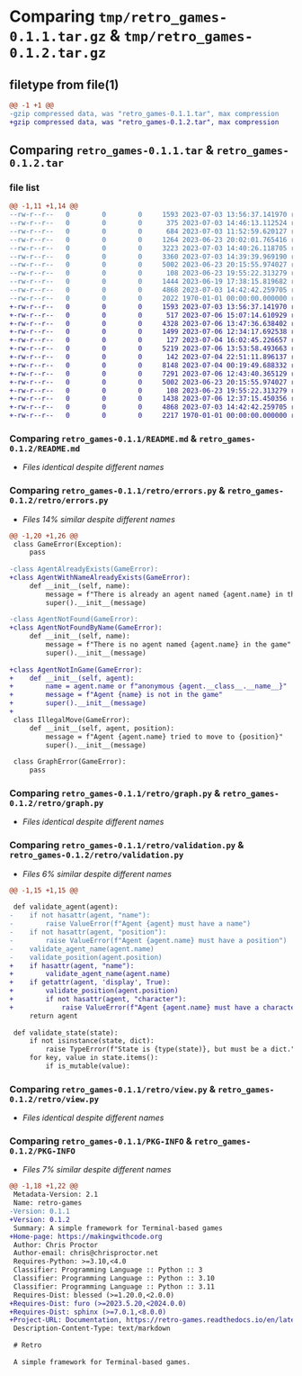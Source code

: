 # Comparing `tmp/retro_games-0.1.1.tar.gz` & `tmp/retro_games-0.1.2.tar.gz`

## filetype from file(1)

```diff
@@ -1 +1 @@
-gzip compressed data, was "retro_games-0.1.1.tar", max compression
+gzip compressed data, was "retro_games-0.1.2.tar", max compression
```

## Comparing `retro_games-0.1.1.tar` & `retro_games-0.1.2.tar`

### file list

```diff
@@ -1,11 +1,14 @@
--rw-r--r--   0        0        0     1593 2023-07-03 13:56:37.141970 retro_games-0.1.1/README.md
--rw-r--r--   0        0        0      375 2023-07-03 14:46:13.112524 retro_games-0.1.1/pyproject.toml
--rw-r--r--   0        0        0      684 2023-07-03 11:52:59.620127 retro_games-0.1.1/retro/agent.py
--rw-r--r--   0        0        0     1264 2023-06-23 20:02:01.765416 retro_games-0.1.1/retro/errors.py
--rw-r--r--   0        0        0     3223 2023-07-03 14:40:26.118705 retro_games-0.1.1/retro/examples/snake/__main__.py
--rw-r--r--   0        0        0     3360 2023-07-03 14:39:39.969190 retro_games-0.1.1/retro/game.py
--rw-r--r--   0        0        0     5002 2023-06-23 20:15:55.974027 retro_games-0.1.1/retro/graph.py
--rw-r--r--   0        0        0      108 2023-06-23 19:55:22.313279 retro_games-0.1.1/retro/grid.py
--rw-r--r--   0        0        0     1444 2023-06-19 17:38:15.819682 retro_games-0.1.1/retro/validation.py
--rw-r--r--   0        0        0     4868 2023-07-03 14:42:42.259705 retro_games-0.1.1/retro/view.py
--rw-r--r--   0        0        0     2022 1970-01-01 00:00:00.000000 retro_games-0.1.1/PKG-INFO
+-rw-r--r--   0        0        0     1593 2023-07-03 13:56:37.141970 retro_games-0.1.2/README.md
+-rw-r--r--   0        0        0      517 2023-07-06 15:07:14.610929 retro_games-0.1.2/pyproject.toml
+-rw-r--r--   0        0        0     4328 2023-07-06 13:47:36.638402 retro_games-0.1.2/retro/agent.py
+-rw-r--r--   0        0        0     1499 2023-07-06 12:34:17.692538 retro_games-0.1.2/retro/errors.py
+-rw-r--r--   0        0        0      127 2023-07-04 16:02:45.226657 retro_games-0.1.2/retro/examples/debug.py
+-rw-r--r--   0        0        0     5219 2023-07-06 13:53:58.493663 retro_games-0.1.2/retro/examples/nav.py
+-rw-r--r--   0        0        0      142 2023-07-04 22:51:11.896137 retro_games-0.1.2/retro/examples/simple.py
+-rw-r--r--   0        0        0     8148 2023-07-04 00:19:49.688332 retro_games-0.1.2/retro/examples/snake.py
+-rw-r--r--   0        0        0     7291 2023-07-06 12:43:40.365129 retro_games-0.1.2/retro/game.py
+-rw-r--r--   0        0        0     5002 2023-06-23 20:15:55.974027 retro_games-0.1.2/retro/graph.py
+-rw-r--r--   0        0        0      108 2023-06-23 19:55:22.313279 retro_games-0.1.2/retro/grid.py
+-rw-r--r--   0        0        0     1438 2023-07-06 12:37:15.450356 retro_games-0.1.2/retro/validation.py
+-rw-r--r--   0        0        0     4868 2023-07-03 14:42:42.259705 retro_games-0.1.2/retro/view.py
+-rw-r--r--   0        0        0     2217 1970-01-01 00:00:00.000000 retro_games-0.1.2/PKG-INFO
```

### Comparing `retro_games-0.1.1/README.md` & `retro_games-0.1.2/README.md`

 * *Files identical despite different names*

### Comparing `retro_games-0.1.1/retro/errors.py` & `retro_games-0.1.2/retro/errors.py`

 * *Files 14% similar despite different names*

```diff
@@ -1,20 +1,26 @@
 class GameError(Exception):
     pass
 
-class AgentAlreadyExists(GameError):
+class AgentWithNameAlreadyExists(GameError):
     def __init__(self, name):
         message = f"There is already an agent named {agent.name} in the game"
         super().__init__(message)
 
-class AgentNotFound(GameError):
+class AgentNotFoundByName(GameError):
     def __init__(self, name):
         message = f"There is no agent named {agent.name} in the game"
         super().__init__(message)
 
+class AgentNotInGame(GameError):
+    def __init__(self, agent):
+        name = agent.name or f"anonymous {agent.__class__.__name__}"
+        message = f"Agent {name} is not in the game"
+        super().__init__(message)
+
 class IllegalMove(GameError):
     def __init__(self, agent, position):
         message = f"Agent {agent.name} tried to move to {position}"
         super().__init__(message)
 
 class GraphError(GameError):
     pass
```

### Comparing `retro_games-0.1.1/retro/graph.py` & `retro_games-0.1.2/retro/graph.py`

 * *Files identical despite different names*

### Comparing `retro_games-0.1.1/retro/validation.py` & `retro_games-0.1.2/retro/validation.py`

 * *Files 6% similar despite different names*

```diff
@@ -1,15 +1,15 @@
 
 def validate_agent(agent):
-    if not hasattr(agent, "name"):
-        raise ValueError(f"Agent {agent} must have a name")
-    if not hasattr(agent, "position"):
-        raise ValueError(f"Agent {agent.name} must have a position")
-    validate_agent_name(agent.name)
-    validate_position(agent.position)
+    if hasattr(agent, "name"):
+        validate_agent_name(agent.name)
+    if getattr(agent, 'display', True):
+        validate_position(agent.position)
+        if not hasattr(agent, "character"):
+            raise ValueError(f"Agent {agent.name} must have a character")
     return agent
 
 def validate_state(state):
     if not isinstance(state, dict):
         raise TypeError(f"State is {type(state)}, but must be a dict.")
     for key, value in state.items():
         if is_mutable(value):
```

### Comparing `retro_games-0.1.1/retro/view.py` & `retro_games-0.1.2/retro/view.py`

 * *Files identical despite different names*

### Comparing `retro_games-0.1.1/PKG-INFO` & `retro_games-0.1.2/PKG-INFO`

 * *Files 7% similar despite different names*

```diff
@@ -1,18 +1,22 @@
 Metadata-Version: 2.1
 Name: retro-games
-Version: 0.1.1
+Version: 0.1.2
 Summary: A simple framework for Terminal-based games
+Home-page: https://makingwithcode.org
 Author: Chris Proctor
 Author-email: chris@chrisproctor.net
 Requires-Python: >=3.10,<4.0
 Classifier: Programming Language :: Python :: 3
 Classifier: Programming Language :: Python :: 3.10
 Classifier: Programming Language :: Python :: 3.11
 Requires-Dist: blessed (>=1.20.0,<2.0.0)
+Requires-Dist: furo (>=2023.5.20,<2024.0.0)
+Requires-Dist: sphinx (>=7.0.1,<8.0.0)
+Project-URL: Documentation, https://retro-games.readthedocs.io/en/latest/
 Description-Content-Type: text/markdown
 
 # Retro
 
 A simple framework for Terminal-based games.
 
 ```
```

